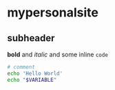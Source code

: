 # mypersonalsite

## subheader

**bold** and *italic* and some inline `code`

```bash
# comment
echo 'Hello World'
echo "$VARIABLE"
```
